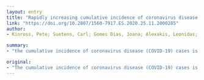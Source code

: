 ```yaml
---
layout: entry
title: "Rapidly increasing cumulative incidence of coronavirus disease (COVID-19) in the European Union/European Economic Area and the United Kingdom, 1 January to 15 March 2020"
link: "https://doi.org/10.2807/1560-7917.ES.2020.25.11.2000285"
author:
- Kinross, Pete; Suetens, Carl; Gomes Dias, Joana; Alexakis, Leonidas; Wijermans, Ariana; Colzani, Edoardo; Monnet, Dominique L.

summary:
- "the cumulative incidence of coronavirus disease (COVID-19) cases is showing similar trends in European Union/European Economic Area countries and the United Kingdom. Italy, countries, hospitals and intensive care units should increase their preparedness for a surge of patients. The pandemic is progressing rapidly in all countries. Countries, hospitals, intensive care unit should increase preparedness. Based on the experience from Italy and Italy, the COVID-pandemic has progressed rapidly in Europe and the U.K."

original:
- "The cumulative incidence of coronavirus disease (COVID-19) cases is showing similar trends in European Union/European Economic Area countries and the United Kingdom confirming that, while at a different stage depending on the country, the COVID-19 pandemic is progressing rapidly in all countries. Based on the experience from Italy, countries, hospitals and intensive care units should increase their preparedness for a surge of patients with COVID-19 who will require healthcare, and in particular intensive care."
---
```


